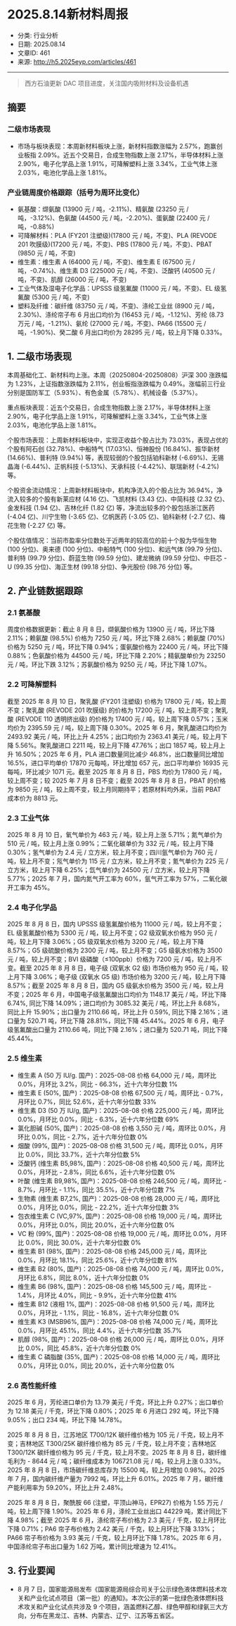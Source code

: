 # 2025.8.14新材料周报

- 分类: 行业分析
- 日期: 2025.08.14
- 文章ID: 461
- 来源: http://h5.2025eyp.com/articles/461

---

> 西方石油更新 DAC 项目进度，关注国内吸附材料及设备机遇

## 摘要

### 二级市场表现

- 市场与板块表现：本周新材料板块上涨，新材料指数涨幅为 2.57%，跑赢创业板指 2.09%。近五个交易日，合成生物指数上涨 2.17%，半导体材料上涨 2.90%，电子化学品上涨 1.91%，可降解塑料上涨 3.34%，工业气体上涨 2.03%，电池化学品上涨 1.81%。

### 产业链周度价格跟踪（括号为周环比变化）

- 氨基酸：缬氨酸 (13900 元 / 吨，-2.11%)、精氨酸 (23250 元 / 吨，-3.12%)、色氨酸 (44500 元 / 吨，-2.20%)、蛋氨酸 (22400 元 / 吨，-0.88%)
- 可降解材料：PLA (FY201 注塑级)(17800 元 / 吨，不变)、PLA (REVODE 201 吹膜级)(17200 元 / 吨，不变)、PBS (17800 元 / 吨，不变)、PBAT (9850 元 / 吨，不变)
- 维生素：维生素 A (64000 元 / 吨，不变)、维生素 E (67500 元 / 吨，-0.74%)、维生素 D3 (225000 元 / 吨，不变)、泛酸钙 (40500 元 / 吨，不变)、肌醇 (26000 元 / 吨，不变)
- 工业气体及湿电子化学品：UPSSS 级氢氟酸 (11000 元 / 吨，不变)、EL 级氢氟酸 (5300 元 / 吨，不变)
- 塑料及纤维：碳纤维 (83750 元 / 吨，不变)、涤纶工业丝 (8900 元 / 吨，2.30%)、涤纶帘子布 6 月出口均价为 (16453 元 / 吨，-1.12%)、芳纶 (8.73 万元 / 吨，-1.21%)、氨纶 (27000 元 / 吨，不变)、PA66 (15500 元 / 吨，-1.90%)、癸二酸 6 月出口均价为 28295 元 / 吨，较上月下降 0.33%。

## 1. 二级市场表现

本周基础化工、新材料均上涨。本周（20250804-20250808）沪深 300 涨跌幅为 1.23%，上证指数涨跌幅为 2.11%，创业板指涨跌幅为 0.49%。涨幅前三行业分别是国防军工（5.93%）、有色金属（5.78%）、机械设备（5.37%）。

重点板块表现：近五个交易日，合成生物指数上涨 2.17%，半导体材料上涨 2.90%，电子化学品上涨 1.91%，可降解塑料上涨 3.34%，工业气体上涨 2.03%，电池化学品上涨 1.81%。

个股市场表现：上周新材料板块中，实现正收益个股占比为 73.03%，表现占优的个股有阿石创 (32.78%)、中船特气 (17.03%)、恒神股份 (16.84%)、振华新材 (14.66%)、普利特 (9.94%) 等，表现较弱的个股包括铂科新材 (-6.69%)、无锡晶海 (-6.44%)、正帆科技 (-5.13%)、天承科技 (-4.42%)、联瑞新材 (-4.2%) 等。

个股资金流动情况：上周新材料板块中，机构净流入的个股占比为 36.94%，净流入较多的个股有新莱应材 (4.16 亿)、飞凯材料 (3.43 亿)、中简科技 (2.32 亿)、金发科技 (1.94 亿)、吉林化纤 (1.82 亿) 等，净流出较多的个股包括浙江医药 (-4.04 亿)、川宁生物 (-3.65 亿)、亿帆医药 (-3.05 亿)、铂科新材 (-2.7 亿)、梅花生物 (-2.27 亿) 等。

个股估值情况：当前市盈率分位数处于近两年的较高位的前十个股为华恒生物 (100 分位)、奥来德 (100 分位)、中船特气 (100 分位)、和远气体 (99.79 分位)、普利特 (99.79 分位)、蔚蓝生物 (99.59 分位)、建龙微纳 (99.59 分位)、中巨芯 - U (99.35 分位)、海正生材 (99.18 分位)、争光股份 (98.76 分位) 等。

## 2. 产业链数据跟踪

### 2.1 氨基酸

周度价格数据更新：截止 8 月 8 日，缬氨酸价格为 13900 元 / 吨，环比下降 2.11%；赖氨酸 (98.5%) 价格为 7250 元 / 吨，环比下降 2.68%；赖氨酸 (70%) 价格为 5250 元 / 吨，环比下降 0.94%；蛋氨酸价格为 22400 元 / 吨，环比下降 0.88%；色氨酸价格为 44500 元 / 吨，环比下降 2.20%；精氨酸单价为 23250 元 / 吨，环比下跌 3.12%；苏氨酸价格为 9250 元 / 吨，环比下降 1.07%。

### 2.2 可降解塑料

截至 2025 年 8 月 10 日，聚乳酸 (FY201 注塑级) 价格为 17800 元 / 吨，较上周不变；聚乳酸 (REVODE 201 吹膜级) 的价格为 17200 元 / 吨，较上周不变；聚乳酸 (REVODE 110 透明挤出级) 的价格为 17400 元 / 吨，较上周下降 0.57%；玉米均价为 2395.59 元 / 吨，较上周下降 0.30%。2025 年 6 月，聚乳酸进口均价为 2493.92 美元 / 吨，环比上升 4.25%；出口均价为 2363.41 美元 / 吨，较上月下降 5.56%。聚乳酸进口 2211 吨，较上月下降 47.76%；出口 1857 吨，较上月上升 16.50%；2025 年 6 月，PLA 进口数量同比减少 46.8%，出口数量同比增加 16.5%，进口平均单价 17870 元每吨，环比增加 657 元，出口平均单价 16935 元每吨，环比减少 1071 元。截至 2025 年 8 月 8 日，PBS 均价为 17800 元 / 吨，较上周不变；较 2025 年 7 月 8 日不变；截至 2025 年 8 月 8 日，PBAT 的价格为 9850 元 / 吨，较上周不变，较上月同期持平；若原材料均外采，当前 PBAT 成本价为 8813 元。

### 2.3 工业气体

2025 年 8 月 10 日，氧气单价为 463 元 / 吨，较上月上涨 5.71%；氮气单价为 510 元 / 吨，较上月上涨 0.99%；二氧化碳单价为 332 元 / 吨，较上月下降 0.30%；氢气单价为 2.4 元 / 立方米，较上月不变；四川氩气单价为 760 元 / 吨，较上月不变；氖气单价为 115 元 / 立方米，较上月不变；氪气单价为 225 元 / 立方米，较上月下降 6.25%；氙气单价为 24500 元 / 立方米，较上月下降 5.77%；2025 年 7 月，国内氮气开工率为 60%，氩气开工率为 57%，二氧化碳开工率为 45%。

### 2.4 电子化学品

2025 年 8 月 8 日，国内 UPSSS 级氢氟酸价格为 11000 元 / 吨，较上月不变；EL 级氢氟酸价格为 5300 元 / 吨，较上月不变；G2 级双氧水价格为 950 元 / 吨，较上月下降 3.06%；G5 级双氧水价格为 3200 元 / 吨，较上月下降 8.57%；G5 级硫酸价格为 2300 元 / 吨，较上月不变；G5 级氨水价格为 3500 元 / 吨，较上月不变；BVI 级磷酸（≤100ppb）价格为 7200 元 / 吨，较上月不变。截至 2025 年 8 月 8 日，电子级 (双氧水 G2 级) 市场价格为 950 元 / 吨，较上月下降 3.06%；电子级 (双氧水 G5 级) 市场价格为 3200 元 / 吨，较上月下降 8.57%；截至 2025 年 8 月 8 日，国内 G5 级氨水价格为 3500 元 / 吨，较上月不变；2025 年 6 月，中国电子级氢氟酸出口均价为 1148.17 美元 / 吨，环比下降 6.74%, 同比下降 14.09%；进口均价为 3085.32 美元 / 吨，环比上升 8.68%，同比上升 15.90%；出口量为 2110.66 吨，环比上升 0.59%, 同比下降 2.16%；进口量为 520.71 吨，环比下降 28.81%，同比下降 45.44%。2025 年 6 月，电子级氢氟酸出口量为 2110.66 吨，同比下降 2.16%；进口量为 520.71 吨，同比下降 45.44%。

### 2.5 维生素

- 维生素 A (50 万 IU/g. 国产)：2025-08-08 价格 64,000 元 / 吨，周环比 0.0%，月环比 3.2%，同比 - 66.3%，近十六年分位数 1%
- 维生素 E (50%, 国产)：2025-08-08 价格 67,500 元 / 吨，周环比 - 0.7%，月环比 0.7%，同比 52.6%，近十六年分位数 33%
- 维生素 D3 (50 万 IU/g, 国产)：2025-08-08 价格 225,000 元 / 吨，周环比 0.0%，月环比 0.0%，同比 - 6.3%，近十六年分位数 69%
- 氯化胆碱 (50%, 国产)：2025-08-08 价格 3,550 元 / 吨，周环比 0.0%，月环比 0.0%，同比 - 2.7%，近十六年分位数 0%
- 烟酸 (99%, 国产)：2025-08-08 价格 31,500 元 / 吨，周环比 0.0%，月环比 0.0%，同比 33.7%，近十六年分位数 5%
- 泛酸钙 (维生素 B5,98%, 国产)：2025-08-08 价格 40,500 元 / 吨，周环比 0.0%，月环比 - 2.8%，同比 6.6%，近十六年分位数 0%
- 叶酸 (维生素 B9,98%, 国产)：2025-08-08 价格 246,500 元 / 吨，周环比 - 8.7%，月环比 - 1.1%，同比 35.5%，近十六年分位数 7%
- 生物素 (维生素 B7,2%, 国产)：2025-08-08 价格 28,000 元 / 吨，周环比 0.0%，月环比 0.0%，同比 - 22.2%，近十六年分位数 3%
- 包衣维生素 C (VC,97%, 国产)：2025-08-08 价格 19,000 元 / 吨，周环比 0.0%，月环比 0.0%，同比 20.0%，近十六年分位数 0%
- VC 粉 (99%, 国产)：2025-08-08 价格 19,000 元 / 吨，周环比 0.0%，月环比 0.0%，同比 30.0%，近十六年分位数 0%
- 维生素 B1 (98%, 国产)：2025-08-08 价格 245,000 元 / 吨，周环比 0.0%，月环比 18.1%，同比 25.6%，近十六年分位数 81%
- 维生素 B2 (80%, 国产)：2025-08-08 价格 74,000 元 / 吨，周环比 0.0%，月环比 6.8%，同比 8.0%，近十六年分位数 0%
- 维生素 B6 (98%, 国产)：2025-08-08 价格 145,500 元 / 吨，周环比 - 1.4%，月环比 4.0%，同比 - 9.9%，近十六年分位数 41%
- 维生素 B12 (液相 1%, 国产)：2025-08-08 价格 91,500 元 / 吨，周环比 0.0%，月环比 - 1.1%，同比 - 16.8%，近十六年分位数 0%
- 维生素 K3 (MSB96%, 国产)：2025-08-08 价格 74,000 元 / 吨，周环比 0.0%，月环比 45.1%，同比 4.4%，近十六年分位数 35.7%
- 肌醇 (98%, 国产)：2025-08-08 价格 26,000 元 / 吨，周环比 0.0%，月环比 0.0%，同比 45.8%，近十六年分位数 0%
- 维生素 C 磷脂酸 (35%, 国产)：2025-08-08 价格 14,000 元 / 吨，周环比 0.0%，月环比 0.0%，同比 20.0%，近十六年分位数 0%

### 2.6 高性能纤维

2025 年 6 月，芳纶进口单价为 13.79 美元 / 千克，环比上升 0.27%；出口单价为 12.18 美元 / 千克，环比下降 0.80%；2025 年 6 月进口 292 吨，环比下降 9.05%；出口 234 吨，环比下降 14.78%。

2025 年 8 月 8 日，江苏地区 T700/12K 碳纤维价格为 105 元 / 千克，较上月不变；吉林地区 T300/25K 碳纤维价格为 85 元 / 千克，较上月不变；吉林地区 T300/12K 碳纤维价格为 95 元 / 千克，较上月不变。2025 年 8 月 8 日，碳纤维毛利为 - 8644 元 / 吨；碳纤维成本为 106721.08 元 / 吨，较上月上涨 0.33%。2025 年 8 月 8 日，市场碳纤维总库存为 15500 吨，较上月增加 0.98%。2025 年 7 月，国内碳纤维产量为 7992 吨，环比上升 6.01%。2025 年 7 月，碳纤维产能利用率为 59.20%，环比上升 2.48%。

2025 年 8 月 8 日，聚酰胺 66 (注塑，平顶山神马，EPR27) 价格为 1.55 万元 / 吨，较上周下降 1.90%。2025 年 6 月，涤纶工业丝出口 44229 吨，累计同比下降 4.98%；截至 2025 年 6 月，涤纶帘子布价格为 2.3 美元 / 千克，较上月环比下降 0.71%；PA6 帘子布价格为 2.42 美元 / 千克，较上月环比下降 3.13%；PA66 帘子布价格为 3.93 美元 / 千克，较上月环比下降 1.78%。2025 年 6 月，中国涤纶帘子布出口量为 1.62 万吨，累计同比增速为 12.41%。

## 3. 行业要闻

- 8 月 7 日，国家能源局发布《国家能源局综合司关于公示绿色液体燃料技术攻关和产业化试点项目（第一批）的通知》。本次公示的第一批绿色液体燃料技术攻关和产业化试点共涉及 9 个项目，涵盖燃料乙醇、绿色甲醇和绿氨三大方向，分布在黑龙江、吉林、内蒙古、辽宁、江苏等五省区。

